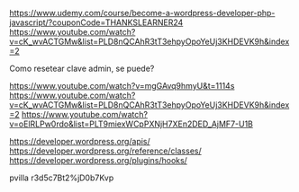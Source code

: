 https://www.udemy.com/course/become-a-wordpress-developer-php-javascript/?couponCode=THANKSLEARNER24
https://www.youtube.com/watch?v=cK_wvACTGMw&list=PLD8nQCAhR3tT3ehpyOpoYeUj3KHDEVK9h&index=2

Como resetear clave admin, se puede?

https://www.youtube.com/watch?v=mgGAvq9hmyU&t=1114s
https://www.youtube.com/watch?v=cK_wvACTGMw&list=PLD8nQCAhR3tT3ehpyOpoYeUj3KHDEVK9h&index=2
https://www.youtube.com/watch?v=oElRLPw0rdo&list=PLT9miexWCpPXNjH7XEn2DED_AjMF7-U1B


https://developer.wordpress.org/apis/
https://developer.wordpress.org/reference/classes/
https://developer.wordpress.org/plugins/hooks/

pvilla
r3d5c7Bt2%jD0b7Kvp